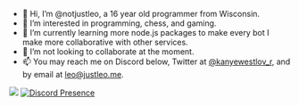 - 👋 Hi, I’m @notjustleo, a 16 year old programmer from Wisconsin.
- 👀 I’m interested in programming, chess, and gaming.
- 🌱 I’m currently learning more node.js packages to make every bot I make more collaborative with other services.
- 💞️ I’m not looking to collaborate at the moment.
- 📫 You may reach me on Discord below, Twitter at [@kanyewestlov_r](https://twitter.com/kanyewestlov_r), and by email at leo@justleo.me.

![](https://github-profile-summary-cards.vercel.app/api/cards/profile-details?username=notjustleo&theme=solarized_dark)
[![Discord Presence](https://lanyard.cnrad.dev/api/852973283233366056)](https://discord.com/users/852973283233366056)

